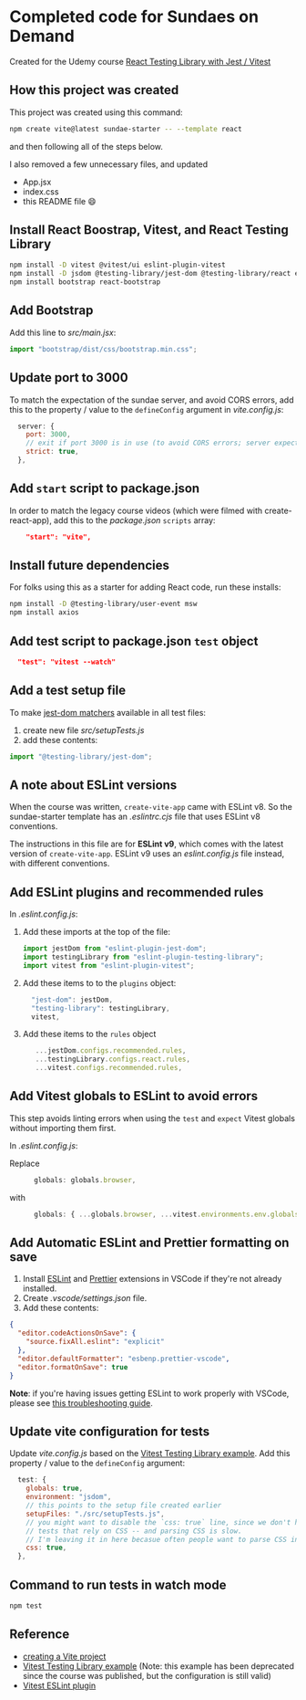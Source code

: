 # Completed code for Sundaes on Demand

Created for the Udemy course [React Testing Library with Jest / Vitest](https://www.udemy.com/course/react-testing-library)

## How this project was created

This project was created using this command:

```sh
npm create vite@latest sundae-starter -- --template react
```

and then following all of the steps below.

I also removed a few unnecessary files, and updated

- App.jsx
- index.css
- this README file 😄

## Install React Boostrap, Vitest, and React Testing Library

```sh
npm install -D vitest @vitest/ui eslint-plugin-vitest
npm install -D jsdom @testing-library/jest-dom @testing-library/react eslint-plugin-jest-dom eslint-plugin-testing-library
npm install bootstrap react-bootstrap
```

## Add Bootstrap

Add this line to _src/main.jsx_:

```js
import "bootstrap/dist/css/bootstrap.min.css";
```

## Update port to 3000

To match the expectation of the sundae server, and avoid CORS errors, add this to the property / value to the `defineConfig` argument in _vite.config.js_:

```js
  server: {
    port: 3000,
    // exit if port 3000 is in use (to avoid CORS errors; server expects port 3000)
    strict: true,
  },
```

## Add `start` script to package.json

In order to match the legacy course videos (which were filmed with create-react-app), add this to the _package.json_ `scripts` array:

```json
    "start": "vite",
```

## Install future dependencies

For folks using this as a starter for adding React code, run these installs:

```sh
npm install -D @testing-library/user-event msw
npm install axios
```

## Add test script to package.json `test` object

```json
  "test": "vitest --watch"
```

## Add a test setup file

To make [jest-dom matchers](https://github.com/testing-library/jest-dom#custom-matchers) available in all test files:

1. create new file _src/setupTests.js_
1. add these contents:

```js
import "@testing-library/jest-dom";
```

## A note about ESLint versions

When the course was written, `create-vite-app` came with ESLint v8. So the sundae-starter template has an _.eslintrc.cjs_ file that uses ESLint v8 conventions.

The instructions in this file are for **ESLint v9**, which comes with the latest version of `create-vite-app`. ESLint v9 uses an _eslint.config.js_ file instead, with different conventions.

## Add ESLint plugins and recommended rules

In _.eslint.config.js_:

1. Add these imports at the top of the file:

   ```js
   import jestDom from "eslint-plugin-jest-dom";
   import testingLibrary from "eslint-plugin-testing-library";
   import vitest from "eslint-plugin-vitest";
   ```

1. Add these items to to the `plugins` object:

   ```js
     "jest-dom": jestDom,
     "testing-library": testingLibrary,
     vitest,
   ```

1. Add these items to the `rules` object

   ```js
      ...jestDom.configs.recommended.rules,
      ...testingLibrary.configs.react.rules,
      ...vitest.configs.recommended.rules,
   ```

## Add Vitest globals to ESLint to avoid errors

This step avoids linting errors when using the `test` and `expect` Vitest globals without importing them first.

In _.eslint.config.js_:

Replace

```js
      globals: globals.browser,
```

with

```js
      globals: { ...globals.browser, ...vitest.environments.env.globals },
```

## Add Automatic ESLint and Prettier formatting on save

1. Install [ESLint](https://marketplace.visualstudio.com/items?itemName=dbaeumer.vscode-eslint) and [Prettier](https://marketplace.visualstudio.com/items?itemName=esbenp.prettier-vscode) extensions in VSCode if they're not already installed.
1. Create _.vscode/settings.json_ file.
1. Add these contents:

```json
{
  "editor.codeActionsOnSave": {
    "source.fixAll.eslint": "explicit"
  },
  "editor.defaultFormatter": "esbenp.prettier-vscode",
  "editor.formatOnSave": true
}
```

**Note**: if you're having issues getting ESLint to work properly with VSCode, please see [this troubleshooting guide](https://dev.to/bonnie/eslint-prettier-and-vscode-troubleshooting-ljh).

## Update vite configuration for tests

Update _vite.config.js_ based on the [Vitest Testing Library example](https://github.com/vitest-dev/vitest/tree/2f0eee8e83d82f887a3f0cbe44e5aa774411e654/examples/react-testing-lib/vite.config.ts). Add this property / value to the `defineConfig` argument:

```js
  test: {
    globals: true,
    environment: "jsdom",
    // this points to the setup file created earlier
    setupFiles: "./src/setupTests.js",
    // you might want to disable the `css: true` line, since we don't have
    // tests that rely on CSS -- and parsing CSS is slow.
    // I'm leaving it in here becasue often people want to parse CSS in tests.
    css: true,
  },
```

## Command to run tests in watch mode

```sh
npm test
```

## Reference

- [creating a Vite project](https://vitejs.dev/guide/#scaffolding-your-first-vite-project)
- [Vitest Testing Library example](https://github.com/vitest-dev/vitest/tree/2f0eee8e83d82f887a3f0cbe44e5aa774411e654/examples/react-testing-lib) (Note: this example has been deprecated since the course was published, but the configuration is still valid)
- [Vitest ESLint plugin](https://www.npmjs.com/package/eslint-plugin-vitest)
